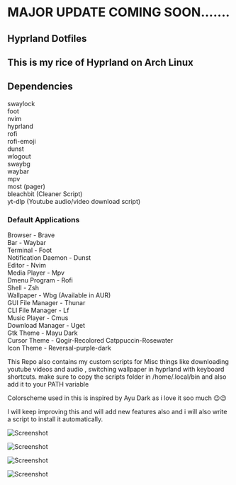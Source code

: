 # MAJOR UPDATE COMING SOON.......  

## Hyprland Dotfiles  

## This is my rice of Hyprland on Arch Linux

## Dependencies  
swaylock  
foot  
nvim  
hyprland  
rofi  
rofi-emoji  
dunst  
wlogout  
swaybg  
waybar  
mpv  
most (pager)  
bleachbit (Cleaner Script)  
yt-dlp (Youtube audio/video download script)  

### Default Applications  

Browser - Brave  
Bar - Waybar  
Terminal - Foot  
Notification Daemon - Dunst  
Editor - Nvim  
Media Player - Mpv  
Dmenu Program - Rofi  
Shell - Zsh  
Wallpaper - Wbg (Available in AUR)    
GUI File Manager - Thunar  
CLI File Manager - Lf  
Music Player  - Cmus  
Download Manager - Uget  
Gtk Theme - Mayu Dark  
Cursor Theme - Qogir-Recolored Catppuccin-Rosewater  
Icon Theme - Reversal-purple-dark  

This Repo also contains my custom scripts for Misc things like downloading youtube videos and audio , switching wallpaper in hyprland with keyboard shortcuts.
make sure to copy the scripts folder in /home/.local/bin and also add it to your PATH variable


Colorscheme used in this is inspired by Ayu Dark as i love it soo much 😉😉  

I will keep improving this and will add new features also and i will also write a script to install it automatically.  


![Screenshot](img1.png)  


![Screenshot](img2.png)  


![Screenshot](img3.png)  


![Screenshot](img4.png) 



